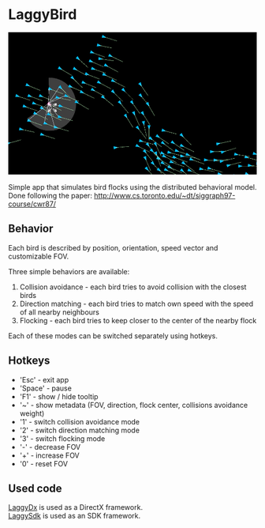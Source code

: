 # LaggyBird

![flock](/imgs/flock.png)

Simple app that simulates bird flocks using the distributed behavioral model.
Done following the paper: http://www.cs.toronto.edu/~dt/siggraph97-course/cwr87/

## Behavior
Each bird is described by position, orientation, speed vector and customizable FOV.

Three simple behaviors are available:
1. Collision avoidance - each bird tries to avoid collision with the closest birds
2. Direction matching - each bird tries to match own speed with the speed of all nearby neighbours
3. Flocking - each bird tries to keep closer to the center of the nearby flock

Each of these modes can be switched separately using hotkeys.

## Hotkeys
* 'Esc' - exit app
* 'Space' - pause
* 'F1' - show / hide tooltip
* '~' - show metadata (FOV, direction, flock center, collisions avoidance weight)
* '1' - switch collision avoidance mode
* '2' - switch direction matching mode
* '3' - switch flocking mode
* '-' - decrease FOV
* '+' - increase FOV
* '0' - reset FOV

## Used code
[LaggyDx](https://github.com/WowSoLaggy/LaggyDx) is used as a DirectX framework.  
[LaggySdk](https://github.com/WowSoLaggy/LaggySdk) is used as an SDK framework.
